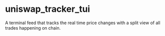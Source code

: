# uniswap_tracker_tui
A terminal feed that tracks the real time price changes with a split view of all trades happening on chain.
